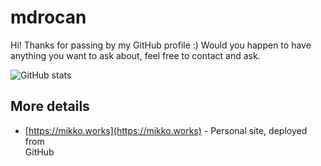 # mdrocan

Hi! Thanks for passing by my GitHub profile :) Would you happen to have \
anything you want to ask about, feel free to contact and ask.

![GitHub stats](https://github-readme-stats.vercel.app/api?username=mdrocan&show_icons=true&count_private=true&include_all_commits=true&bg_color=32,e96443,904e95&title_color=fff&text_color=fff&icon_color=dddddd)

## More details
* [https://mikko.works](https://mikko.works) - Personal site, deployed from \
GitHub
